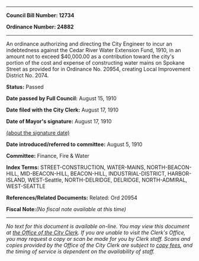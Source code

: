 

********

**Council Bill Number: 12734**
   
**Ordinance Number: 24882**
********

 An ordinance authorizing and directing the City Engineer to incur an indebtedness against the Cedar River Water Extension Fund, 1910, in an amount not to exceed $40,000.00 as a contribution toward the city's portion of the cost and expense of constructing water mains on Spokane Street as provided for in Ordinance No. 20954, creating Local Improvement District No. 2074.

**Status:** Passed
   
**Date passed by Full Council:** August 15, 1910
   
**Date filed with the City Clerk:** August 17, 1910
   
**Date of Mayor's signature:** August 17, 1910
   
[(about the signature date)](/~public/approvaldate.htm)
   
   
   
**Date introduced/referred to committee:** August 5, 1910
   
**Committee:** Finance, Fire & Water
   
   
**Index Terms:** STREET-CONSTRUCTION, WATER-MAINS, NORTH-BEACON-HILL, MID-BEACON-HILL, BEACON-HILL, INDUSTRIAL-DISTRICT, HARBOR-ISLAND, WEST-Seattle, NORTH-DELRIDGE, DELRIDGE, NORTH-ADMIRAL, WEST-SEATTLE

**References/Related Documents:** Related: Ord 20954

**Fiscal Note:**_(No fiscal note available at this time)_
********

_No text for this document is available on-line. You may view this document at [the Office of the City Clerk](http://www.seattle.gov/leg/clerk/contactUs.htm). If you are unable to visit the Clerk's Office, you may request a copy or scan be made for you by Clerk staff. Scans and copies provided by the Office of the City Clerk are subject to [copy fees](http://clerk.seattle.gov/~public/clerkfees.htm), and the timing of service is dependent on the availability of staff._

